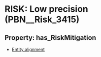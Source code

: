 # RISK: __Low precision__ (PBN__Risk_3415)

## Property: has_RiskMitigation

* [Entity alignment](PBN__Mitigation_2308)

